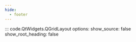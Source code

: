 ```yaml
---
hide:
  - footer
---
```


::: code.QtWidgets.QGridLayout
    options:
        show_source: false
        show_root_heading: false
